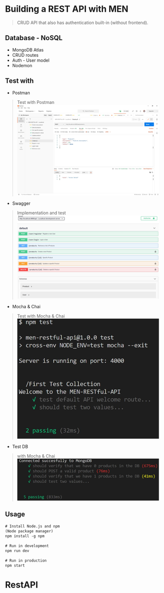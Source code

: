 # Building a REST API with MEN
> CRUD API that also has authentication built-in (without frontend).

## Database - NoSQL
* MongoDB Atlas
* CRUD routes
* Auth - User model
* Nodemon

## Test with
* Postman
> Test with Postman
![](img/postman.JPG)

* Swagger
> Implementation and test
![](img/swagger.JPG)

* Mocha & Chai 
> Test with Mocha & Chai 
![](img/testone.JPG)

* Test DB 
> with Mocha & Chai 
![](img/testDB.JPG)


## Usage
```
# Install Node.js and npm 
(Node package manager)
npm install -g npm

# Run in development
npm run dev

# Run in production
npm start
```

# RestAPI
